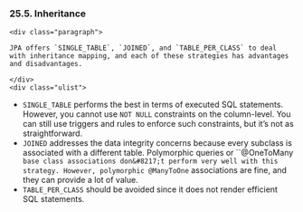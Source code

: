  ### 25.5. Inheritance

    <div class="paragraph">

    JPA offers `SINGLE_TABLE`, `JOINED`, and `TABLE_PER_CLASS` to deal with inheritance mapping, and each of these strategies has advantages and disadvantages.

    </div>
    <div class="ulist">

*   `SINGLE_TABLE` performs the best in terms of executed SQL statements. However, you cannot use `NOT NULL` constraints on the column-level. You can still use triggers and rules to enforce such constraints, but it&#8217;s not as straightforward.
*   `JOINED` addresses the data integrity concerns because every subclass is associated with a different table.
    Polymorphic queries or ``@OneToMany` base class associations don&#8217;t perform very well with this strategy.
    However, polymorphic @ManyToOne` associations are fine, and they can provide a lot of value.
*   `TABLE_PER_CLASS` should be avoided since it does not render efficient SQL statements.
    </div>
    </div>
    <div class="sect2">